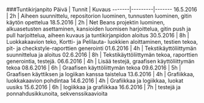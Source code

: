 ﻿###Tuntikirjanpito
Päivä | Tunnit | Kuvaus
-------|---------|-------
16.5.2016 | 2h | Aiheen suunnittelu, repositorion luominen, tunnusten luominen, gitin käytön opettelua
18.5.2016 | 2h | Net Beans projektin luominen, alkuasetusten asettaminen, kansioiden luomisen harjoittelua, gitin push ja pull harjoittelua, aiheen kuvaus ja tuntikirjanpidon aloitus
30.5.2016 | 8h | Luokkakaavion teko, Kortti- ja Pelilauta- luokkien aloittaminen, testien tekoa, pit- ja checkstyle-raporttien generointi
01.6.2016 | 4h | Tekstikäyttöliittymän suunnittelua ja aloitus
02.6.2016 | 8h | Tekstikäyttöliittymän tekoa, raporttien generointia, testejä.
06.6.2016 | 4h | Lisää testejä, graafisen käyttöliittymän tekoa
08.6.2016 | 6h | Graafisen käyttöliittymän tekoa
09.6.2016 | 5h | Graafisen käyttiksen ja logiikan kanssa taistelua
13.6.2016 | 4h | Grafiikkaa, luokkakaavion pohdintaa
14.6.2016 | 4h | Grafiikkaa ja logiikkaa, luokat uusiks
15.6.2016 | 6h | logiikkaa ja grafiikkaa
16.6.2016 | 7h | testejä ja ponnahdusikkunoita, sekvenssikaavioita